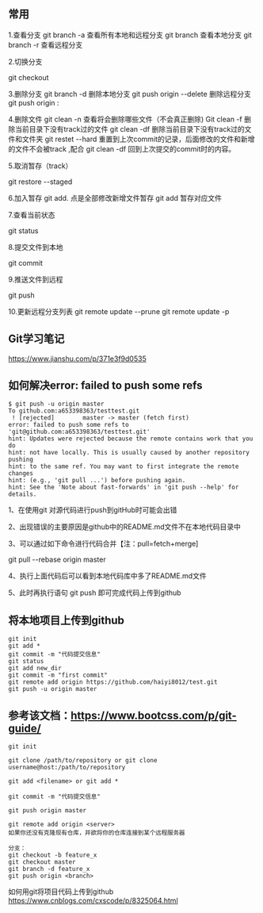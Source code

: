 ## 常用
1.查看分支
git branch -a 查看所有本地和远程分支
git branch 查看本地分支
git branch -r 查看远程分支

2.切换分支

git checkout <BranchName>

3.删除分支
git branch -d <BranchName> 删除本地分支
git push origin --delete <BranchName> 删除远程分支
git push origin : <BranchName>

4.删除文件
git clean -n 查看将会删除哪些文件（不会真正删除)
Git clean -f 删除当前目录下没有track过的文件
git clean -df 删除当前目录下没有track过的文件和文件夹
git restet --hard 重置到上次commit的记录，后面修改的文件和新增的文件不会被track ,配合 git clean -df 回到上次提交的commit时的内容。

5.取消暂存（track）

git restore --staged <FileName>

6.加入暂存
git add. 点是全部修改新增文件暂存
git add <FileName> 暂存对应文件

7.查看当前状态

git status

8.提交文件到本地

git commit

9.推送文件到远程

git push

10.更新远程分支列表
git remote update --prune
git remote update -p



## Git学习笔记
https://www.jianshu.com/p/371e3f9d0535

## 如何解决error: failed to push some refs
```
$ git push -u origin master
To github.com:a653398363/testtest.git
 ! [rejected]        master -> master (fetch first)
error: failed to push some refs to 'git@github.com:a653398363/testtest.git'
hint: Updates were rejected because the remote contains work that you do
hint: not have locally. This is usually caused by another repository pushing
hint: to the same ref. You may want to first integrate the remote changes
hint: (e.g., 'git pull ...') before pushing again.
hint: See the 'Note about fast-forwards' in 'git push --help' for details.
```
1、在使用git 对源代码进行push到gitHub时可能会出错

2、出现错误的主要原因是github中的README.md文件不在本地代码目录中

3、可以通过如下命令进行代码合并【注：pull=fetch+merge]

git pull --rebase origin master

4、执行上面代码后可以看到本地代码库中多了README.md文件

5、此时再执行语句 git push 即可完成代码上传到github



## 将本地项目上传到github
```
git init
git add *
git commit -m "代码提交信息"
git status
git add new_dir
git commit -m "first commit"
git remote add origin https://github.com/haiyi8012/test.git
git push -u origin master

```

## 参考该文档：https://www.bootcss.com/p/git-guide/
```
git init

git clone /path/to/repository or git clone username@host:/path/to/repository

git add <filename> or git add *

git commit -m "代码提交信息"

git push origin master

git remote add origin <server>
如果你还没有克隆现有仓库，并欲将你的仓库连接到某个远程服务器

分支：
git checkout -b feature_x
git checkout master
git branch -d feature_x
git push origin <branch>
```

如何用git将项目代码上传到github
https://www.cnblogs.com/cxscode/p/8325064.html


